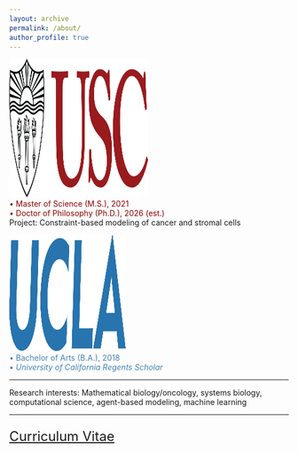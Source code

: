 ```yaml
---
layout: archive
permalink: /about/
author_profile: true
---
```

<p>
<img src="/images/uscMono.png" alt="usc_logo" width="250" height="250">
<br>
<font color="darkred">  • Master of Science (M.S.), 2021 </font>  <br>
<font color="darkred"> • Doctor of Philosophy (Ph.D.), 2026 (est.) </font> <br>
Project: Constraint-based modeling of cancer and stromal cells
</p>
<p>
<img src="/images/ucla.png" alt="ucla_logo" width="210" height="210">
<br>
<font color="steelblue"> • Bachelor of Arts (B.A.), 2018 <br> </font>
<font color="steelblue"> • <i> University of California Regents Scholar </i> </font> <br>

<hr>
Research interests: Mathematical biology/oncology, systems biology, computational science, agent-based modeling, machine learning
<hr>

<p style="font-size:24px">
<body link='black' vlink='black' alink='green'>
    <a href="/images/Niki_Tavakoli_CV.pdf">Curriculum Vitae</a>
</body>
</p>
